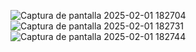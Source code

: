 ![Captura de pantalla 2025-02-01 182704](https://github.com/user-attachments/assets/92cf232d-6d98-4fe3-8524-901fb5efe15c)
![Captura de pantalla 2025-02-01 182731](https://github.com/user-attachments/assets/03a3c61d-eadc-41af-9488-fa831ab1d478)
![Captura de pantalla 2025-02-01 182744](https://github.com/user-attachments/assets/e4a188ff-c30f-4b49-8098-de08893a9ba6)
